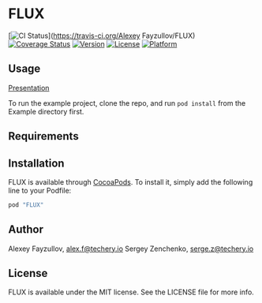 # FLUX

[![CI Status](http://img.shields.io/travis/techery/FLUX.svg?style=flat)](https://travis-ci.org/Alexey Fayzullov/FLUX)
[![Coverage Status](https://coveralls.io/repos/github/techery/FLUX/badge.svg?branch=master)](https://coveralls.io/github/techery/FLUX?branch=master)
[![Version](https://img.shields.io/cocoapods/v/FLUX.svg?style=flat)](http://cocoapods.org/pods/FLUX)
[![License](https://img.shields.io/cocoapods/l/FLUX.svg?style=flat)](http://cocoapods.org/pods/FLUX)
[![Platform](https://img.shields.io/cocoapods/p/FLUX.svg?style=flat)](http://cocoapods.org/pods/FLUX)

## Usage

[Presentation](https://speakerdeck.com/sergeyzenchenko/flux-for-ios)

To run the example project, clone the repo, and run `pod install` from the Example directory first.

## Requirements

## Installation

FLUX is available through [CocoaPods](http://cocoapods.org). To install
it, simply add the following line to your Podfile:

```ruby
pod "FLUX"
```

## Author

Alexey Fayzullov, alex.f@techery.io
Sergey Zenchenko, serge.z@techery.io

## License

FLUX is available under the MIT license. See the LICENSE file for more info.
